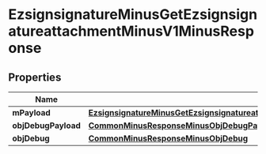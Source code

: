 
# EzsignsignatureMinusGetEzsignsignatureattachmentMinusV1MinusResponse

## Properties
Name | Type | Description | Notes
------------ | ------------- | ------------- | -------------
**mPayload** | [**EzsignsignatureMinusGetEzsignsignatureattachmentMinusV1MinusResponseMinusMPayload**](EzsignsignatureMinusGetEzsignsignatureattachmentMinusV1MinusResponseMinusMPayload.md) |  | 
**objDebugPayload** | [**CommonMinusResponseMinusObjDebugPayload**](CommonMinusResponseMinusObjDebugPayload.md) |  |  [optional]
**objDebug** | [**CommonMinusResponseMinusObjDebug**](CommonMinusResponseMinusObjDebug.md) |  |  [optional]



